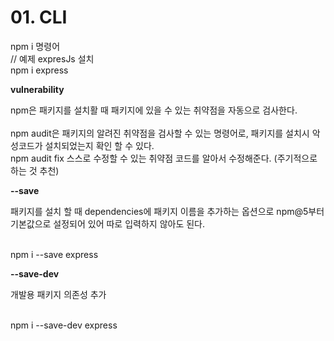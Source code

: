 # 01. CLI

<show-structure for="procedure" />

<procedure title="NPM Install">
    <step>
        <code-block lang="bash">
        npm i 명령어
        <br />
        // 예제 expresJs 설치  
        <br />
        npm i express
        </code-block>
    </step>
    <step>
        <p><b>vulnerability</b></p>
        <p>
            npm은 패키지를 설치활 때 패키지에 있을 수 있는 취약점을 자동으로 검사한다. <br/><br/>
            npm audit은 패키지의 알려진 취약점을 검사할 수 있는 명령어로, 패키지를 설치시 악성코드가 설치되었는지 확인 할 수 있다.<br/>
            npm audit fix 스스로 수정할 수 있는 취약점 코드를 알아서 수정해준다. (주기적으로 하는 것 추천)<br/>
        </p>
    </step>
    <step>
        <p><b>--save</b></p>
        <p>패키지를 설치 할 때 dependencies에 패키지 이름을 추가하는 옵션으로
            npm@5부터 기본값으로 설정되어 있어 따로 입력하지 않아도 된다.
        </p>
        <br />
        <code-block lang="bash">npm i --save express</code-block>
    </step>
    <step>
        <p><b>--save-dev</b></p>
        <p>개발용 패키지 의존성 추가</p>
        <br />
        <code-block lang="bash">npm i --save-dev express</code-block>
    </step>
</procedure>